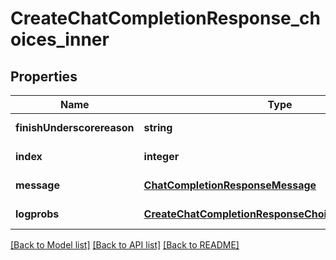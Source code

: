 # CreateChatCompletionResponse_choices_inner

## Properties
Name | Type | Description | Notes
------------ | ------------- | ------------- | -------------
**finishUnderscorereason** | **string** |  | [default to null]
**index** | **integer** |  | [default to null]
**message** | [**ChatCompletionResponseMessage**](ChatCompletionResponseMessage.md) |  | [default to null]
**logprobs** | [**CreateChatCompletionResponseChoicesInnerLogprobs**](CreateChatCompletionResponseChoicesInnerLogprobs.md) |  | [default to null]

[[Back to Model list]](../README.md#documentation-for-models) [[Back to API list]](../README.md#documentation-for-api-endpoints) [[Back to README]](../README.md)


